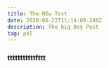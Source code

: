 ```yaml
---
title: The NEw Test
date: 2020-06-22T11:14:00.288Z
description: The big Boy Post
tag: pol
---
```

### tttttttttttfttt